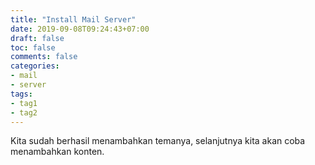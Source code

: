 ```yaml
---
title: "Install Mail Server"
date: 2019-09-08T09:24:43+07:00
draft: false
toc: false
comments: false
categories:
- mail
- server
tags:
- tag1
- tag2
---
```

Kita sudah berhasil menambahkan temanya, selanjutnya kita akan coba menambahkan konten.

<!--more-->
